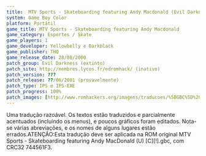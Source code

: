 ```yaml
---
title:  MTV Sports - Skateboarding featuring Andy Macdonald (Evil Darkness)
system: Game Boy Color
platform: Portátil
game_title: MTV Sports - Skateboarding featuring Andy Macdonald
game_category: Esportes / Skate
game_players: 1
game_developer: Yellowbelly e Darkblack
game_publisher: THQ
game_release_date: 28/08/2000
patch_group: Evil Darkness (extinto)
patch_site: http://membres.lycos.fr/edromhack/ (inativo)
patch_version: ???
patch_release: ??/06/2001 (provavelmente)
patch_type: IPS e IPS-EXE
patch_progress: 100%
patch_images: [http://www.romhackers.org/imagens/traducoes/%5BGBC%5D%20MTV%20Sports%20-%20Skateboarding%20featuring%20Andy%20Macdonald%20-%20Evil%20Darkness%20-%201.png,http://www.romhackers.org/imagens/traducoes/%5BGBC%5D%20MTV%20Sports%20-%20Skateboarding%20featuring%20Andy%20Macdonald%20-%20Evil%20Darkness%20-%202.png,http://www.romhackers.org/imagens/traducoes/%5BGBC%5D%20MTV%20Sports%20-%20Skateboarding%20featuring%20Andy%20Macdonald%20-%20Evil%20Darkness%20-%203.png]
---
```

Uma tradução razoável. Os textos estão traduzidos e parcialmente acentuados (incluindo os menus), e poucos gráficos foram editados. Nota-se várias abreviações, e os nomes de alguns lugares estão errados.ATENÇÃO:Esta tradução deve ser aplicada na ROM original MTV Sports - Skateboarding featuring Andy MacDonald (U) [C][!].gbc, com CRC32 744561F3.